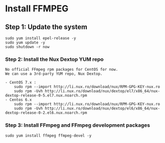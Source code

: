 # Install FFMPEG

## Step 1: Update the system
    sudo yum install epel-release -y
    sudo yum update -y
    sudo shutdown -r now
    
### Step 2: Install the Nux Dextop YUM repo
    No official FFmpeg rpm packages for CentOS for now.
    We can use a 3rd-party YUM repo, Nux Dextop.
  
    - CentOS 7.x :
        sudo rpm --import http://li.nux.ro/download/nux/RPM-GPG-KEY-nux.ro
        sudo rpm -Uvh http://li.nux.ro/download/nux/dextop/el7/x86_64/nux-dextop-release-0-5.el7.nux.noarch.rpm
    - Centos 6.x
        sudo rpm --import http://li.nux.ro/download/nux/RPM-GPG-KEY-nux.ro
        sudo rpm -Uvh http://li.nux.ro/download/nux/dextop/el6/x86_64/nux-dextop-release-0-2.el6.nux.noarch.rpm

### Step 3: Install FFmpeg and FFmpeg development packages
    sudo yum install ffmpeg ffmpeg-devel -y

